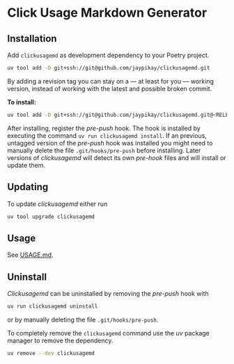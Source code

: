 # Click Usage Markdown Generator

## Installation

Add `clickusagemd` as development dependency to your Poetry project.

```sh
uv tool add -D git+ssh://git@github.com/jaypikay/clickusagemd.git
```

By adding a revision tag you can stay on a — at least for you — working version, instead of working with the latest and
possible broken commit.

**To install:**

```sh
uv tool add -D git+ssh://git@github.com/jaypikay/clickusagemd.git@<RELEASE_TAG>
```

After installing, register the _pre-push_ hook.
The hook is installed by executing the command `uv run clickusagemd install`.
If an previous, untagged version of the _pre-push_ hook was installed you might need to manually delete the file `.git/hooks/pre-push` before installing.
Later versions of _clickusagemd_ will detect its own _pre-hook_ files and will install or update them.

## Updating

To update _clickusagemd_ either run

```sh
uv tool upgrade clickusagemd
```

## Usage

See [USAGE.md](USAGE.md).

## Uninstall

_Clickusagemd_ can be uninstalled by removing the _pre-push_ hook with

```sh
uv run clickusagemd uninstall
```

or by manually deleting the file `.git/hooks/pre-push`.

To completely remove the `clickusagemd` command use the _uv_ package manager to remove the dependency.

```sh
uv remove --dev clickusagemd
```
